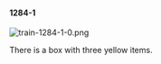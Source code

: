 #### 1284-1
![train-1284-1-0.png](https://github.com/lil-lab/nlvr/raw/master/nlvr/train/images/4/train-1284-1-0.png "train-1284-1-0.png")

There is a box with three yellow items.